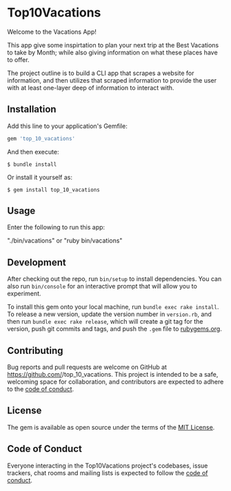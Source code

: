 # Top10Vacations

Welcome to the Vacations App!

This app give some inspirtation to plan your next trip at the Best Vacations to take by Month; while also giving information on what these places have to offer.

The project outline is to build a CLI app that scrapes a website for information, and then utilizes that scraped information to provide the user with at least one-layer deep of information to interact with.

## Installation

Add this line to your application's Gemfile:

```ruby
gem 'top_10_vacations'
```

And then execute:

    $ bundle install

Or install it yourself as:

    $ gem install top_10_vacations

## Usage

Enter the following to run this app:

 "./bin/vacations" or "ruby bin/vacations"

## Development

After checking out the repo, run `bin/setup` to install dependencies. You can also run `bin/console` for an interactive prompt that will allow you to experiment.

To install this gem onto your local machine, run `bundle exec rake install`. To release a new version, update the version number in `version.rb`, and then run `bundle exec rake release`, which will create a git tag for the version, push git commits and tags, and push the `.gem` file to [rubygems.org](https://rubygems.org).

## Contributing

Bug reports and pull requests are welcome on GitHub at https://github.com/<samara-amanda>/top_10_vacations. This project is intended to be a safe, welcoming space for collaboration, and contributors are expected to adhere to the [code of conduct](https://github.com/<samara-amanda>/top_10_vacations/blob/master/CODE_OF_CONDUCT.md).


## License

The gem is available as open source under the terms of the [MIT License](https://opensource.org/licenses/MIT).

## Code of Conduct

Everyone interacting in the Top10Vacations project's codebases, issue trackers, chat rooms and mailing lists is expected to follow the [code of conduct](https://github.com/<samara-amanda>/top_10_vacations/blob/master/CODE_OF_CONDUCT.md).
